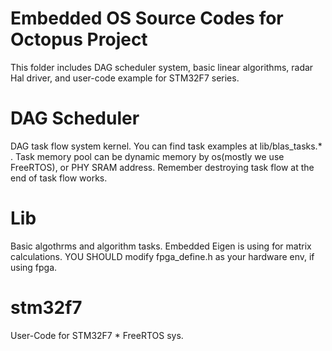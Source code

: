 # Embedded OS Source Codes for Octopus Project
This folder includes DAG scheduler system, basic linear algorithms, radar Hal driver, and user-code example for STM32F7 series.

# DAG Scheduler
DAG task flow system kernel. You can find task examples at lib/blas_tasks.* .
Task memory pool can be dynamic memory by os(mostly we use FreeRTOS), or PHY SRAM address.
Remember destroying task flow at the end of task flow works.

# Lib
Basic algothrms and algorithm tasks.
Embedded Eigen is using for matrix calculations.
YOU SHOULD modify fpga_define.h as your hardware env, if using fpga.

# stm32f7
User-Code for STM32F7 * FreeRTOS sys.
